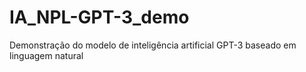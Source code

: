 # IA_NPL-GPT-3_demo
Demonstração do modelo de inteligência artificial GPT-3 baseado em linguagem natural
